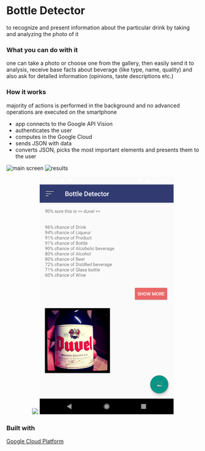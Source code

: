 # Bottle Detector
to recognize and present information about the particular drink by taking and analyzing the photo of it

### What you can do with it
one can take a photo or choose one from the gallery, then easily send it to analysis, receive base facts about beverage (like type, name, quality) and also ask for detailed information (opinions, taste descriptions etc.)

### How it works
majority of actions is performed in the background and no advanced operations are executed on the smartphone
* app connects to the Google API Vision
* authenticates the user
* computes in the Google Cloud
* sends JSON with data
* converts JSON, picks the most important elements and presents them to the user

![main screen](https://gitlab.groept.be/bartosz.sobkowiak/bottle-detector/blob/master/app/src/main/res/examples/app_main_screen.png)
![results](https://gitlab.groept.be/bartosz.sobkowiak/bottle-detector/blob/master/app/src/main/res/examples/app_present_data.png)

<p align="center">
  <img src="https://gitlab.groept.be/bartosz.sobkowiak/bottle-detector/blob/master/app/src/main/res/examples/app_main_screen.png" width="350">
  <img src="app/src/main/res/examples/app_present_data.png" width="350">
</p>

### Built with
[Google Cloud Platform](https://cloud.google.com/vision/)